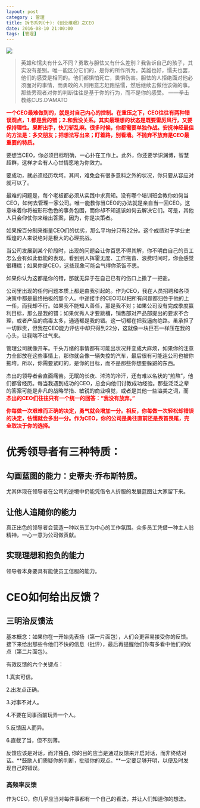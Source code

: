 ```yaml
---
layout: post
category : 管理
title: 拆书系列(十):《创业维艰》之CEO
date: 2016-08-10 21:00:00
tags: [管理]
---
```


<img src="http://7xpzem.com1.z0.glb.clouddn.com/chuangyeweijian.png" class="img-responsive img-rounded center-block" />

>英雄和懦夫有什么不同？勇敢与胆怯又有什么差别？我告诉自己的孩子，其实没有差别。唯一能区分它们的，是你的所作所为。英雄也好，懦夫也罢，他们的感受是相同的。他们都惧怕死亡，畏惧伤害。胆怯的人拒绝面对他必须面对的事情，而勇敢的人则用意志赶跑怯懦，然后继续去做他该做的事。那些旁观者对你的判断往往是基于你的行为，而不是你的感受。
>                      ——拳击教练CUS.D'AMATO



**<font color="red">一个CEO最难做到的，就是对自己内心的控制。在重压之下，CEO往往有两种错误观点，1.都是我的错；2.和我没关系。其实最理想的状态是既要雷厉风行，又要保持理性。果断出手，快刀斩乱麻。很多时候，你都需要单独作战。安抚神经最佳的方法是：多交朋友；把想法写出来；盯着路，别看墙。不抛弃不放弃是CEO最重要的特质。</font>**

要想当CEO，你必须目标明确，一心扑在工作上。此外，你还要学识渊博，智慧超群，这样才会有人心甘情愿地为你效力。

要成功，就必须经历坎坷。其间，难免会有很多意料之外的状况，你只要从容应对就可以了。

最难的问题是，每个老板都必须从实践中求真知。没有哪个培训班会教你如何当CEO，如何去管理一家公司。唯一能教你当CEO的办法就是亲自当一回CEO。这意味着你将被形形色色的事务包围，而你却不知道该如何去解决它们。可是，其他人只会仰仗你来给出答案，因为，你是决策者。

如果按百分制来衡量CEO们的优劣，那么平均分只有22分。这个成绩对于学业史辉煌的人来说绝对是极大的心理挑战。

当公司发展到某个阶段时，出现的问题会让你百思不得其解，你不明白自己的员工怎么会有如此低能的表现。看到别人挥霍无度、工作拖沓、浪费时间时，你会感觉很糟糕；如果你是CEO，这些现象可能会气得你茶饭不思。

如果你认为这都是你的错，那就无异于在自己已有的伤口上撒了一把盐。

公司里出现的任何问题本质上都是由我引起的。作为CEO，我在人员招聘和各项决策中都是最终拍板的那个人。中途接手的CEO可以把所有问题都归咎于他的上一任，而我却不行。如果我不能知人善任，那是我不对；如果公司没有完成季度赢利目标，那么是我的错；如果优秀人才要跳槽，销售部对产品部提出的要求不合理，或者产品的病毒太多，通通都是我的错。这一切都在把我逼向绝路。虽承担了一切罪责，但我在CEO能力评估中却只得到22分，这就像一块巨石一样压在我的心头，让我喘不过气来。

管理公司就像开车。千头万绪的事情都有可能出状况并变成大麻烦，如果你的注意力全部放在这些事情上，那你就会像一辆失控的汽车，最后很有可能连公司也被你拖垮。所以，你需要紧盯的，是你的目标，而不是那些你想要躲避的东西。

杰出的领导者会直面痛苦。无眠的长夜、涔涔的冷汗，还有难以名状的“煎熬”，他们都曾经历。每当我遇到成功的CEO，总会向他们讨教成功经验。那些泛泛之辈的答案可能是非凡的战略举措、敏锐的商业嗅觉，或者是其他一些溢美之词，而 **<font color="red">杰出的CEO们往往只有一个统一的回答：“我没有放弃。”</font>**

**<font color="red">你每做一次艰难而正确的决定，勇气就会增加一分。相反，你每做一次轻松却错误的决定，怯懦就会多出一分。作为CEO，你的公司是勇往直前还是畏首畏尾，完全取决于你的选择。</font>**



# 优秀领导者有三种特质：

## 勾画蓝图的能力：史蒂夫·乔布斯特质。

尤其体现在领导者在公司的逆境中仍能凭借令人折服的发展蓝图让大家留下来。

## 让他人追随你的能力

真正出色的领导者会营造一种以员工为中心的工作氛围。众多员工凭借一种主人翁精神，一心一意为公司做贡献。

## 实现理想和抱负的能力

领导者本身要具有能使员工信服的能力。

# CEO如何给出反馈？

## 三明治反馈法

基本概念：如果你在一开始先表扬（第一片面包），人们会更容易接受你的反馈。接下来给出那些令他们不快的信息（批评），最后再提醒他们你有多看中他们的优点（第二片面包）。

有效反馈的六个关键点：

1.真实可信。

2.出发点正确。

3.对事不对人。

4.不要在同事面前玩弄一个人。

5.反馈因人而异。

6.直截了当，但不刻薄。

反馈应该是对话，而非独白, 你的目的应当是通过反馈来开启对话，而非终结对话。**鼓励人们质疑你的判断，批驳你的观点。**一定要足够开明，以便及时发现自己的错误。

### 高频率反馈

作为CEO，你几乎应当对每件事都有一个自己的看法，并让人们知道你的想法。
